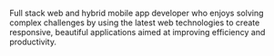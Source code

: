 Full stack web and hybrid mobile app developer who enjoys solving
complex challenges by using the latest web technologies to create
responsive, beautiful applications aimed at improving efficiency and
productivity.
